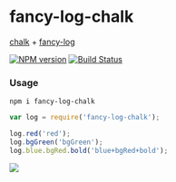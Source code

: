 # fancy-log-chalk
[chalk][1] + [fancy-log][2]

[![NPM version][npm-image]][npm-url] [![Build Status][travis-image]][travis-url]

### Usage

 `npm i fancy-log-chalk`

```javascript
var log = require('fancy-log-chalk');

log.red('red');
log.bgGreen('bgGreen');
log.blue.bgRed.bold('blue+bgRed+bold');
```

![](https://cdn.int64ago.org/r6u3smrhcneb0meyd5cdi.png)

 [1]: https://github.com/chalk/chalk
 [2]: https://github.com/js-cli/fancy-log

 [npm-url]: https://npmjs.org/package/fancy-log-chalk
 [npm-image]: https://img.shields.io/npm/v/fancy-log-chalk.svg

 [travis-url]: https://travis-ci.org/int64ago/fancy-log-chalk
 [travis-image]: https://img.shields.io/travis/int64ago/fancy-log-chalk.svg
